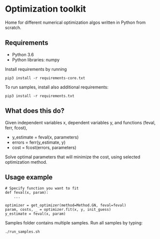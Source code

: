 # Optimization toolkit

Home for different numerical optimization algos written in Python from scratch.

## Requirements

- Python 3.6
- Python libraries: numpy

Install requirements by running

```
pip3 install -r requirements-core.txt
```

To run samples, install also additional requirements:

```
pip3 install -r requirements.txt
```

## What does this do?

Given independent variables x, dependent variables y, and functions (feval, ferr, fcost), 

- y_estimate = feval(x, parameters)
- errors = ferr(y_estimate, y)
- cost = fcost(errors, parameters)

Solve optimal parameters that will minimize the cost, using selected optimization method.

## Usage example

```
# Specify function you want to fit
def feval(x, param):
    ...

optimizer = get_optimizer(method=Method.GN, feval=feval)
param, costs, _ = optimizer.fit(x, y, init_guess)
y_estimate = feval(x, param)
```

Samples folder contains multiple samples. Run all samples by typing:

```
./run_samples.sh
```